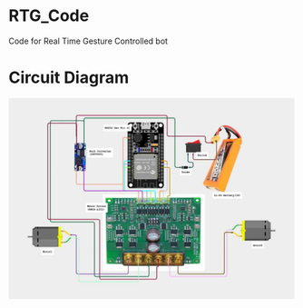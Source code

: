 # RTG_Code
Code for Real Time Gesture Controlled bot

# Circuit Diagram
![alt text](https://github.com/jayvekariya-edu/RTG_Code/blob/main/Media/Circuit.jpg?raw=true)
